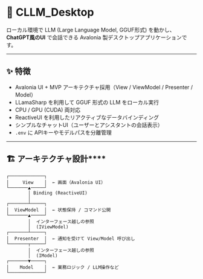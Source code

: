 # 📘 CLLM_Desktop

ローカル環境で LLM (Large Language Model, GGUF形式) を動かし、  
**ChatGPT風のUI** で会話できる Avalonia 製デスクトップアプリケーションです。  

---

## ✨ 特徴
- Avalonia UI + MVP アーキテクチャ採用（View / ViewModel / Presenter / Model）
- LLamaSharp を利用して GGUF 形式の LLM をローカル実行
- CPU / GPU (CUDA) 両対応
- ReactiveUI を利用したリアクティブなデータバインディング
- シンプルなチャットUI（ユーザーとアシスタントの会話表示）
- `.env` に APIキーやモデルパスを分離管理

---

## 🏗️ アーキテクチャ設計****
```text
┌─────────────┐
│     View    │  ← 画面（Avalonia UI）
└───────▲─────┘
        │ Binding (ReactiveUI)
        │
┌───────┴─────┐
│  ViewModel  │  ← 状態保持 / コマンド公開
└───────▲─────┘
        │  インターフェース越しの参照
        │  (IViewModel)
┌───────┴─────┐
│  Presenter  │  ← 通知を受けて View/Model 呼び出し
└───────┬─────┘
        │  インターフェース越しの参照
        │  (IModel)
┌───────▼─────┐
│    Model    │  ← 業務ロジック / LLM操作など
└─────────────┘
```
